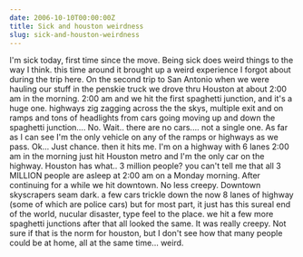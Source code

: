 ```yaml
---
date: 2006-10-10T00:00:00Z
title: Sick and houston weirdness
slug: sick-and-houston-weirdness
---
```


I'm sick today, first time since the move. Being sick does weird things to the
way I think. this time around it brought up a weird experience I forgot about
during the trip here. On the second trip to San Antonio when we were hauling
our stuff in the penskie truck we drove thru Houston at about 2:00 am in the
morning. 2:00 am and we hit the first spaghetti junction, and it's a huge one.
highways zig zagging across the the skys, multiple exit and on ramps and tons
of headlights from cars going moving up and down the spaghetti junction.... No.
Wait.. there are no cars.... not a single one. As far as I can see I'm the only
vehicle on any of the ramps or highways as we pass. Ok... Just chance. then it
hits me. I'm on a highway with 6 lanes 2:00 am in the morning just hit Houston
metro and I'm the only car on the highway. Houston has what.. 3 million people?
you can't tell me that all 3 MILLION people are asleep at 2:00 am on a Monday
morning. After continuing for a while we hit downtown. No less creepy.
Downtown skyscrapers seam dark. a few cars trickle down the now 8 lanes of
highway (some of which are police cars) but for most part, it just has this
sureal end of the world, nucular disaster, type feel to the place. we hit a few
more spaghetti junctions after that all looked the same. It was really creepy.
Not sure if that is the norm for houston, but I don't see how that many people
could be at home, all at the same time... weird.

